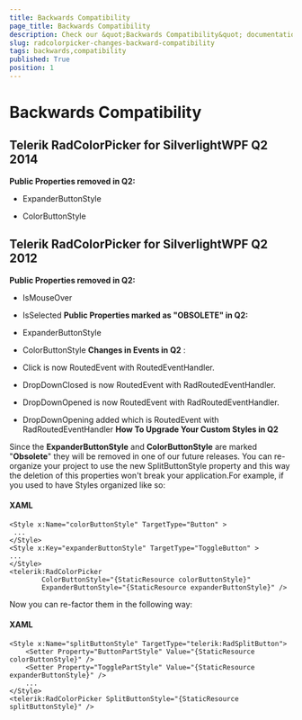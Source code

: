 ```yaml
---
title: Backwards Compatibility
page_title: Backwards Compatibility
description: Check our &quot;Backwards Compatibility&quot; documentation article for the RadColorPicker WPF control.
slug: radcolorpicker-changes-backward-compatibility
tags: backwards,compatibility
published: True
position: 1
---
```


# Backwards Compatibility

## Telerik RadColorPicker for SilverlightWPF Q2 2014

__Public Properties removed in Q2:__

* ExpanderButtonStyle

* ColorButtonStyle

## Telerik RadColorPicker for SilverlightWPF Q2 2012

__Public Properties removed in Q2:__

* IsMouseOver

* IsSelected __Public Properties marked as "OBSOLETE" in Q2:__

* ExpanderButtonStyle

* ColorButtonStyle __Changes in Events in Q2__ :

* Click is now RoutedEvent with RoutedEventHandler.

* DropDownClosed is now RoutedEvent with RadRoutedEventHandler.

* DropDownOpened is now RoutedEvent with RadRoutedEventHandler.

* DropDownOpening added which is RoutedEvent with RadRoutedEventHandler __How To Upgrade Your Custom Styles in Q2__

Since the __ExpanderButtonStyle__ and __ColorButtonStyle__ are marked "__Obsolete__" they will be removed in one of our future releases. You can re-organize your project to use the new SplitButtonStyle property and this way the deletion of this properties won't break your application.For example, if you used to have Styles organized like so:

#### XAML
    <Style x:Name="colorButtonStyle" TargetType="Button" >
     ...
    </Style>
    <Style x:Key="expanderButtonStyle" TargetType="ToggleButton" >
    ...
    </Style>
    <telerik:RadColorPicker 
            ColorButtonStyle="{StaticResource colorButtonStyle}"
            ExpanderButtonStyle="{StaticResource expanderButtonStyle}" />            
            
Now you can re-factor them in the following way:
        	
#### XAML
	<Style x:Name="splitButtonStyle" TargetType="telerik:RadSplitButton">
        <Setter Property="ButtonPartStyle" Value="{StaticResource colorButtonStyle}" />
        <Setter Property="TogglePartStyle" Value="{StaticResource expanderButtonStyle}" />
        ...
	</Style>
	<telerik:RadColorPicker SplitButtonStyle="{StaticResource splitButtonStyle}" />